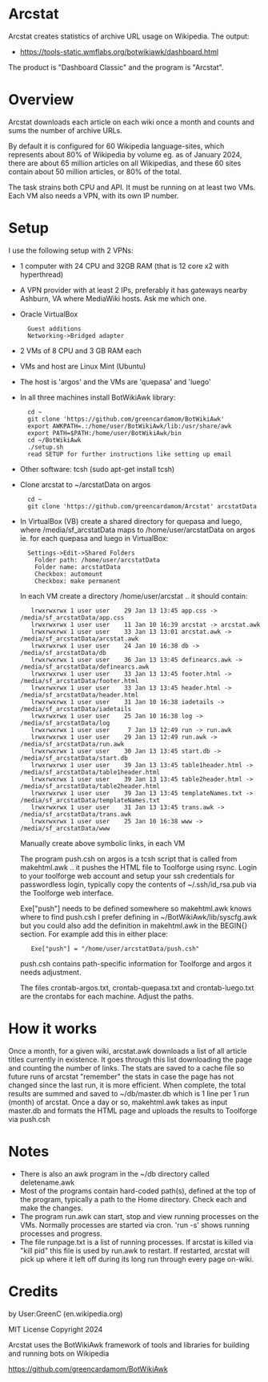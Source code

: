 Arcstat
===========
Arcstat creates statistics of archive URL usage on Wikipedia. The output:

* https://tools-static.wmflabs.org/botwikiawk/dashboard.html

The product is "Dashboard Classic" and the program is "Arcstat".

Overview
==========

Arcstat downloads each article on each wiki once a month and counts and sums the number of archive URLs. 

By default it is configured for 60 Wikipedia language-sites, which represents about 80% of Wikipedia by volume eg. as of January 2024, there are about 65 million articles on all Wikipedias, and these 60 sites contain about 50 million articles, or 80% of the total.

The task strains both CPU and API. It must be running on at least two VMs. Each VM also needs a VPN, with its own IP number. 

Setup
==========

I use the following setup with 2 VPNs:

* 1 computer with 24 CPU and 32GB RAM (that is 12 core x2 with hyperthread)

* A VPN provider with at least 2 IPs, preferably it has gateways nearby Ashburn, VA where MediaWiki hosts. Ask me which one. 

* Oracle VirtualBox

        Guest additions
        Networking->Bridged adapter

* 2 VMs of 8 CPU and 3 GB RAM each

* VMs and host are Linux Mint (Ubuntu)

* The host is 'argos' and the VMs are 'quepasa' and 'luego'

* In all three machines install BotWikiAwk library:

        cd ~ 
        git clone 'https://github.com/greencardamom/BotWikiAwk'
        export AWKPATH=.:/home/user/BotWikiAwk/lib:/usr/share/awk
        export PATH=$PATH:/home/user/BotWikiAwk/bin
        cd ~/BotWikiAwk
        ./setup.sh
        read SETUP for further instructions like setting up email

* Other software: tcsh (sudo apt-get install tcsh)

* Clone arcstat to ~/arcstatData on argos

        cd ~
        git clone 'https://github.com/greencardamom/Arcstat' arcstatData

* In VirtualBox (VB) create a shared directory for quepasa and luego, where /media/sf_arcstatData maps to /home/user/arcstatData on argos ie. for each quepasa and luego in VirtualBox:

        Settings->Edit->Shared Folders
          Folder path: /home/user/arcstatData
          Folder name: arcstatData
          Checkbox: automount
          Checkbox: make permanent

	In each VM create a directory /home/user/arcstat .. it should contain:

         lrwxrwxrwx 1 user user    29 Jan 13 13:45 app.css -> /media/sf_arcstatData/app.css
         lrwxrwxrwx 1 user user    11 Jan 10 16:39 arcstat -> arcstat.awk
         lrwxrwxrwx 1 user user    33 Jan 13 13:01 arcstat.awk -> /media/sf_arcstatData/arcstat.awk
         lrwxrwxrwx 1 user user    24 Jan 10 16:38 db -> /media/sf_arcstatData/db
         lrwxrwxrwx 1 user user    36 Jan 13 13:45 definearcs.awk -> /media/sf_arcstatData/definearcs.awk
         lrwxrwxrwx 1 user user    33 Jan 13 13:45 footer.html -> /media/sf_arcstatData/footer.html
         lrwxrwxrwx 1 user user    33 Jan 13 13:45 header.html -> /media/sf_arcstatData/header.html
         lrwxrwxrwx 1 user user    31 Jan 10 16:38 iadetails -> /media/sf_arcstatData/iadetails
         lrwxrwxrwx 1 user user    25 Jan 10 16:38 log -> /media/sf_arcstatData/log
         lrwxrwxrwx 1 user user     7 Jan 13 12:49 run -> run.awk
         lrwxrwxrwx 1 user user    29 Jan 13 12:49 run.awk -> /media/sf_arcstatData/run.awk
         lrwxrwxrwx 1 user user    30 Jan 13 13:45 start.db -> /media/sf_arcstatData/start.db
         lrwxrwxrwx 1 user user    39 Jan 13 13:45 table1header.html -> /media/sf_arcstatData/table1header.html
         lrwxrwxrwx 1 user user    39 Jan 13 13:45 table2header.html -> /media/sf_arcstatData/table2header.html
         lrwxrwxrwx 1 user user    39 Jan 13 13:45 templateNames.txt -> /media/sf_arcstatData/templateNames.txt
         lrwxrwxrwx 1 user user    31 Jan 13 13:45 trans.awk -> /media/sf_arcstatData/trans.awk
         lrwxrwxrwx 1 user user    25 Jan 10 16:38 www -> /media/sf_arcstatData/www

	Manually create above symbolic links, in each VM

	The program push.csh on argos is a tcsh script that is called from makehtml.awk .. it pushes the HTML file to Toolforge using rsync. Login to your toolforge web account and setup your ssh credentials for passwordless login, typically copy the contents of ~/.ssh/id_rsa.pub via the Toolforge web interface.
       
	Exe["push"] needs to be defined somewhere so makehtml.awk knows where to find push.csh I prefer defining in ~/BotWikiAwk/lib/syscfg.awk but you could also add the definition in makehtml.awk in the BEGIN{} section. For example add this in either place:

         Exe["push"] = "/home/user/arcstatData/push.csh"

	push.csh contains path-specific information for Toolforge and argos it needs adjustment.

	The files crontab-argos.txt, crontab-quepasa.txt and crontab-luego.txt are the crontabs for each machine. Adjust the paths.

How it works
=========
Once a month, for a given wiki, arcstat.awk downloads a list of all article titles currently in existence. It goes through this list downloading the page and counting the number of links. The stats are saved to a cache file so future runs of arcstat "remember" the stats in case the page has not changed since the last run, it is more efficient. When complete, the total results are summed and saved to ~/db/master.db which is 1 line per 1 run (month) of arcstat. Once a day or so, makehtml.awk takes as input master.db and formats the HTML page and uploads the results to Toolforge via push.csh

Notes
=========

* There is also an awk program in the ~/db directory called deletename.awk
* Most of the programs contain hard-coded path(s), defined at the top of the program, typically a path to the Home directory. Check each and make the changes.
* The program run.awk can start, stop and view running processes on the VMs. Normally processes are started via cron. 'run -s' shows running processes and progress.
* The file runpage.txt is a list of running processes. If arcstat is killed via "kill pid" this file is used by run.awk to restart. If restarted, arcstat will pick up where it left off during its long run through every page on-wiki.

Credits
==================
by User:GreenC (en.wikipedia.org)

MIT License Copyright 2024

Arcstat uses the BotWikiAwk framework of tools and libraries for building and running bots on Wikipedia

https://github.com/greencardamom/BotWikiAwk
